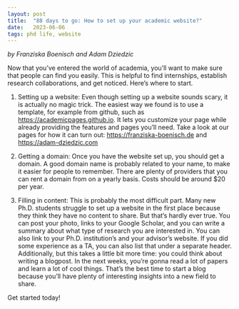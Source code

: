 ```yaml
---
layout: post
title:  "88 days to go: How to set up your academic website?"
date:   2023-06-06
tags: phd life, website
---
```


*by Franziska Boenisch and Adam Dziedzic*

Now that you’ve entered the world of academia, you’ll want to make sure that people can find you easily. This is helpful to find internships, establish research collaborations, and get noticed. Here’s where to start.

1) Setting up a website: Even though setting up a website sounds scary, it is actually no magic trick. The easiest way we found is to use a template, for example from github, such as https://academicpages.github.io. It lets you customize your page while already providing the features and pages you’ll need. Take a look at our pages for how it can turn out: https://franziska-boenisch.de and https://adam-dziedzic.com

2) Getting a domain: Once you have the website set up, you should get a domain. A good domain name is probably related to your name, to make it easier for people to remember. There are plenty of providers that you can rent a domain from on a yearly basis. Costs should be around $20 per year.

3) Filling in content: This is probably the most difficult part. Many new Ph.D. students struggle to set up a website in the first place because they think they have no content to share. But that’s hardly ever true. You can post your photo, links to your Google Scholar, and you can write a summary about what type of research you are interested in. You can also link to your Ph.D. institution’s and your advisor’s website. If you did some experience as a TA, you can also list that under a separate header. Additionally, but this takes a little bit more time: you could think about writing a blogpost. In the next weeks, you’re gonna read a lot of papers and learn a lot of cool things. That’s the best time to start a blog because you’ll have plenty of interesting insights into a new field to share.

Get started today!
